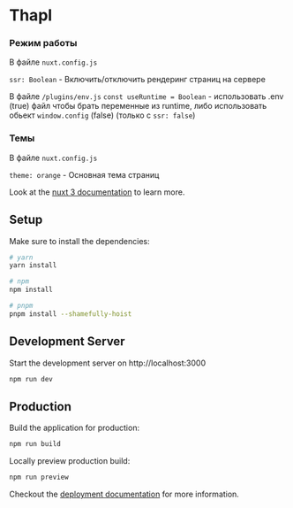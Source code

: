 # Thapl

### Режим работы
В файле `nuxt.config.js`

`ssr: Boolean` - Включить/отключить рендеринг страниц на сервере

В файле `/plugins/env.js`
`const useRuntime = Boolean` - использовать .env (true) файл чтобы брать переменные из runtime, либо использовать обьект `window.config` (false) (только с `ssr: false`)

### Темы
В файле `nuxt.config.js`

`theme: orange` - Основная тема страниц


Look at the [nuxt 3 documentation](https://v3.nuxtjs.org) to learn more.

## Setup

Make sure to install the dependencies:

```bash
# yarn
yarn install

# npm
npm install

# pnpm
pnpm install --shamefully-hoist
```

## Development Server

Start the development server on http://localhost:3000

```bash
npm run dev
```

## Production

Build the application for production:

```bash
npm run build
```

Locally preview production build:

```bash
npm run preview
```

Checkout the [deployment documentation](https://v3.nuxtjs.org/guide/deploy/presets) for more information.
